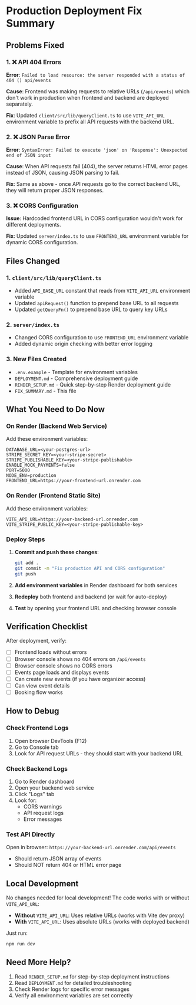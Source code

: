 # Production Deployment Fix Summary

## Problems Fixed

### 1. ❌ API 404 Errors
**Error**: `Failed to load resource: the server responded with a status of 404 () api/events`

**Cause**: Frontend was making requests to relative URLs (`/api/events`) which don't work in production when frontend and backend are deployed separately.

**Fix**: Updated `client/src/lib/queryClient.ts` to use `VITE_API_URL` environment variable to prefix all API requests with the backend URL.

### 2. ❌ JSON Parse Error
**Error**: `SyntaxError: Failed to execute 'json' on 'Response': Unexpected end of JSON input`

**Cause**: When API requests fail (404), the server returns HTML error pages instead of JSON, causing JSON parsing to fail.

**Fix**: Same as above - once API requests go to the correct backend URL, they will return proper JSON responses.

### 3. ❌ CORS Configuration
**Issue**: Hardcoded frontend URL in CORS configuration wouldn't work for different deployments.

**Fix**: Updated `server/index.ts` to use `FRONTEND_URL` environment variable for dynamic CORS configuration.

## Files Changed

### 1. `client/src/lib/queryClient.ts`
- Added `API_BASE_URL` constant that reads from `VITE_API_URL` environment variable
- Updated `apiRequest()` function to prepend base URL to all requests
- Updated `getQueryFn()` to prepend base URL to query key URLs

### 2. `server/index.ts`
- Changed CORS configuration to use `FRONTEND_URL` environment variable
- Added dynamic origin checking with better error logging

### 3. New Files Created
- `.env.example` - Template for environment variables
- `DEPLOYMENT.md` - Comprehensive deployment guide
- `RENDER_SETUP.md` - Quick step-by-step Render deployment guide
- `FIX_SUMMARY.md` - This file

## What You Need to Do Now

### On Render (Backend Web Service)

Add these environment variables:
```
DATABASE_URL=<your-postgres-url>
STRIPE_SECRET_KEY=<your-stripe-secret>
STRIPE_PUBLISHABLE_KEY=<your-stripe-publishable>
ENABLE_MOCK_PAYMENTS=false
PORT=5000
NODE_ENV=production
FRONTEND_URL=https://your-frontend-url.onrender.com
```

### On Render (Frontend Static Site)

Add these environment variables:
```
VITE_API_URL=https://your-backend-url.onrender.com
VITE_STRIPE_PUBLIC_KEY=<your-stripe-publishable-key>
```

### Deploy Steps

1. **Commit and push these changes**:
   ```bash
   git add .
   git commit -m "Fix production API and CORS configuration"
   git push
   ```

2. **Add environment variables** in Render dashboard for both services

3. **Redeploy** both frontend and backend (or wait for auto-deploy)

4. **Test** by opening your frontend URL and checking browser console

## Verification Checklist

After deployment, verify:

- [ ] Frontend loads without errors
- [ ] Browser console shows no 404 errors on `/api/events`
- [ ] Browser console shows no CORS errors
- [ ] Events page loads and displays events
- [ ] Can create new events (if you have organizer access)
- [ ] Can view event details
- [ ] Booking flow works

## How to Debug

### Check Frontend Logs
1. Open browser DevTools (F12)
2. Go to Console tab
3. Look for API request URLs - they should start with your backend URL

### Check Backend Logs
1. Go to Render dashboard
2. Open your backend web service
3. Click "Logs" tab
4. Look for:
   - CORS warnings
   - API request logs
   - Error messages

### Test API Directly
Open in browser: `https://your-backend-url.onrender.com/api/events`
- Should return JSON array of events
- Should NOT return 404 or HTML error page

## Local Development

No changes needed for local development! The code works with or without `VITE_API_URL`:
- **Without** `VITE_API_URL`: Uses relative URLs (works with Vite dev proxy)
- **With** `VITE_API_URL`: Uses absolute URLs (works with deployed backend)

Just run:
```bash
npm run dev
```

## Need More Help?

1. Read `RENDER_SETUP.md` for step-by-step deployment instructions
2. Read `DEPLOYMENT.md` for detailed troubleshooting
3. Check Render logs for specific error messages
4. Verify all environment variables are set correctly
